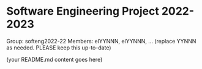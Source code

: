 # Software Engineering Project 2022-2023

Group: softeng2022-22
Members: elYYNNN, elYYNNN, ... (replace YYNNN as needed. PLEASE keep this up-to-date)
  
  
  
(your README.md content goes here)

